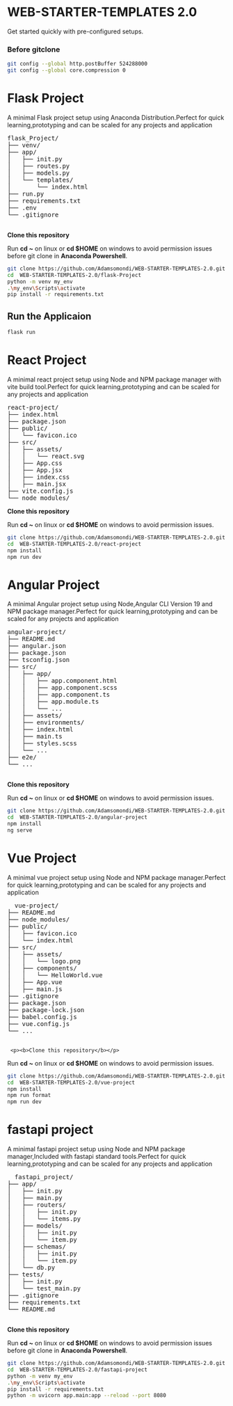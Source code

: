 # WEB-STARTER-TEMPLATES 2.0
Get started quickly with pre-configured setups.

### Before gitclone
```sh
git config --global http.postBuffer 524288000
git config --global core.compression 0
```
# Flask Project

<p>A minimal Flask project setup using Anaconda Distribution.Perfect for quick learning,prototyping and can be scaled for any projects and application</p>
  <pre>
flask_Project/
├── venv/
├── app/
│   ├── init.py
│   ├── routes.py
│   ├── models.py
│   └── templates/
│       └── index.html
├── run.py
├── requirements.txt
├── .env
└── .gitignore
  </pre>
  
   <p><b>Clone this repository</b></p>

   Run   <b>cd ~</b> on linux or <b>cd $HOME</b>  on windows to avoid permission issues before git clone in <b>Anaconda Powershell</b>.
 ```sh
git clone https://github.com/Adamsomondi/WEB-STARTER-TEMPLATES-2.0.git
cd  WEB-STARTER-TEMPLATES-2.0/flask-Project
python -m venv my_env
 .\my_env\Scripts\activate
pip install -r requirements.txt
```
## Run the Applicaion
```sh
flask run
```
# React Project
<p>A minimal react project setup using Node and NPM package manager with vite build tool.Perfect for quick learning,prototyping and can be scaled for any projects and application</p>
  <pre>
react-project/
├── index.html
├── package.json
├── public/
│   └── favicon.ico
├── src/
│   ├── assets/
│   │   └── react.svg
│   ├── App.css
│   ├── App.jsx
│   ├── index.css
│   ├── main.jsx
├── vite.config.js
└── node_modules/
</pre>
<p><b>Clone this repository</b></p>

Run   <b>cd ~</b> on linux or <b>cd $HOME</b>  on windows to avoid permission issues.
 ```sh
git clone https://github.com/Adamsomondi/WEB-STARTER-TEMPLATES-2.0.git
cd  WEB-STARTER-TEMPLATES-2.0/react-project
npm install
npm run dev
```

# Angular Project
<p>A minimal Angular project setup using Node,Angular CLI Version  19 and NPM package manager.Perfect for quick learning,prototyping and can be scaled for any projects and application</p>
  <pre>
angular-project/
├── README.md
├── angular.json
├── package.json
├── tsconfig.json
├── src/
│   ├── app/
│   │   ├── app.component.html
│   │   ├── app.component.scss
│   │   ├── app.component.ts
│   │   ├── app.module.ts
│   │   └── ...
│   ├── assets/
│   ├── environments/
│   ├── index.html
│   ├── main.ts
│   ├── styles.scss
│   └── ...
├── e2e/
└── ...
  </pre>

   <p><b>Clone this repository</b></p>
   
  Run   <b>cd ~</b> on linux or <b>cd $HOME</b>  on windows to avoid permission issues.
 ```sh
git clone https://github.com/Adamsomondi/WEB-STARTER-TEMPLATES-2.0.git
cd  WEB-STARTER-TEMPLATES-2.0/angular-project
npm install
ng serve
```

# Vue Project

<p>A minimal vue project setup using Node and NPM package manager.Perfect for quick learning,prototyping and can be scaled for any projects and application</p>
  <pre>
  vue-project/
├── README.md
├── node_modules/
├── public/
│   ├── favicon.ico
│   └── index.html
├── src/
│   ├── assets/
│   │   └── logo.png
│   ├── components/
│   │   └── HelloWorld.vue
│   ├── App.vue
│   ├── main.js
├── .gitignore
├── package.json
├── package-lock.json
├── babel.config.js
├── vue.config.js
└── ...
  </pre>

     <p><b>Clone this repository</b></p>
     
   Run   <b>cd ~</b> on linux or <b>cd $HOME</b>  on windows to avoid permission issues.
 ```sh
git clone https://github.com/Adamsomondi/WEB-STARTER-TEMPLATES-2.0.git
cd  WEB-STARTER-TEMPLATES-2.0/vue-project
npm install
npm run format
npm run dev
```

# fastapi project

<p>A minimal fastapi project setup using Node and NPM package manager,Included with fastapi standard tools.Perfect for quick learning,prototyping and can be scaled for any projects and application</p>
  <pre>
  fastapi_project/
├── app/
│   ├── init.py
│   ├── main.py
│   ├── routers/
│   │   ├── init.py
│   │   └── items.py
│   ├── models/
│   │   ├── init.py
│   │   └── item.py
│   ├── schemas/
│   │   ├── init.py
│   │   └── item.py
│   └── db.py
├── tests/
│   ├── init.py
│   └── test_main.py
├── .gitignore
├── requirements.txt
└── README.md
  </pre>
  
  <p><b>Clone this repository</b></p>
  
   Run   <b>cd ~</b> on linux or <b>cd $HOME</b>  on windows to avoid permission issues before git clone in <b>Anaconda Powershell</b>.
  
 ```sh
git clone https://github.com/Adamsomondi/WEB-STARTER-TEMPLATES-2.0.git
cd  WEB-STARTER-TEMPLATES-2.0/fastapi-project
python -m venv my_env
 .\my_env\Scripts\activate
pip install -r requirements.txt
python -m uvicorn app.main:app --reload --port 8080
```

